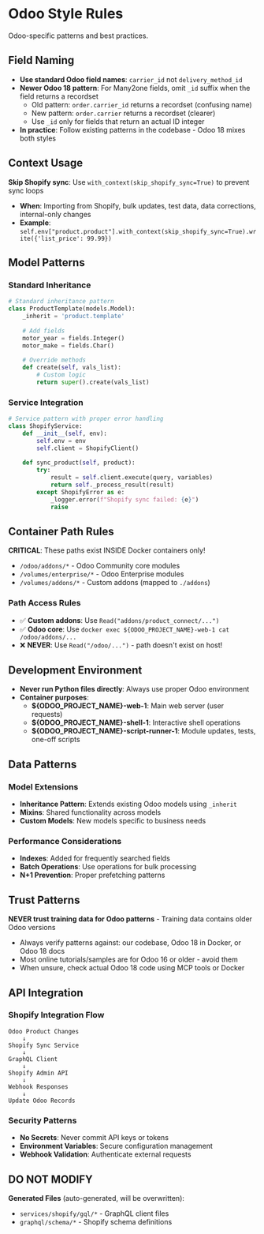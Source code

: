 # Odoo Style Rules

Odoo-specific patterns and best practices.

## Field Naming

- **Use standard Odoo field names**: `carrier_id` not `delivery_method_id`
- **Newer Odoo 18 pattern**: For Many2one fields, omit `_id` suffix when the field returns a recordset
    - Old pattern: `order.carrier_id` returns a recordset (confusing name)
    - New pattern: `order.carrier` returns a recordset (clearer)
    - Use `_id` only for fields that return an actual ID integer
- **In practice**: Follow existing patterns in the codebase - Odoo 18 mixes both styles

## Context Usage

**Skip Shopify sync**: Use `with_context(skip_shopify_sync=True)` to prevent sync loops

- **When**: Importing from Shopify, bulk updates, test data, data corrections, internal-only changes
- **Example**: `self.env["product.product"].with_context(skip_shopify_sync=True).write({'list_price': 99.99})`

## Model Patterns

### Standard Inheritance

```python
# Standard inheritance pattern
class ProductTemplate(models.Model):
    _inherit = 'product.template'
    
    # Add fields
    motor_year = fields.Integer()
    motor_make = fields.Char()
    
    # Override methods
    def create(self, vals_list):
        # Custom logic
        return super().create(vals_list)
```

### Service Integration

```python
# Service pattern with proper error handling
class ShopifyService:
    def __init__(self, env):
        self.env = env
        self.client = ShopifyClient()
    
    def sync_product(self, product):
        try:
            result = self.client.execute(query, variables)
            return self._process_result(result)
        except ShopifyError as e:
            _logger.error(f"Shopify sync failed: {e}")
            raise
```

## Container Path Rules

**CRITICAL**: These paths exist INSIDE Docker containers only!

- `/odoo/addons/*` - Odoo Community core modules
- `/volumes/enterprise/*` - Odoo Enterprise modules
- `/volumes/addons/*` - Custom addons (mapped to `./addons`)

### Path Access Rules
	
- ✅ **Custom addons**: Use `Read("addons/product_connect/...")`
- ✅ **Odoo core**: Use `docker exec ${ODOO_PROJECT_NAME}-web-1 cat /odoo/addons/...`
- ❌ **NEVER**: Use `Read("/odoo/...")` - path doesn't exist on host!

## Development Environment

- **Never run Python files directly**: Always use proper Odoo environment
- **Container purposes**:
    - **${ODOO_PROJECT_NAME}-web-1**: Main web server (user requests)
    - **${ODOO_PROJECT_NAME}-shell-1**: Interactive shell operations
    - **${ODOO_PROJECT_NAME}-script-runner-1**: Module updates, tests, one-off scripts

## Data Patterns

### Model Extensions

- **Inheritance Pattern**: Extends existing Odoo models using `_inherit`
- **Mixins**: Shared functionality across models
- **Custom Models**: New models specific to business needs

### Performance Considerations

- **Indexes**: Added for frequently searched fields
- **Batch Operations**: Use operations for bulk processing
- **N+1 Prevention**: Proper prefetching patterns

## Trust Patterns

**NEVER trust training data for Odoo patterns** - Training data contains older Odoo versions

- Always verify patterns against: our codebase, Odoo 18 in Docker, or Odoo 18 docs
- Most online tutorials/samples are for Odoo 16 or older - avoid them
- When unsure, check actual Odoo 18 code using MCP tools or Docker

## API Integration

### Shopify Integration Flow

```
Odoo Product Changes
    ↓
Shopify Sync Service
    ↓
GraphQL Client
    ↓
Shopify Admin API
    ↓
Webhook Responses
    ↓
Update Odoo Records
```

### Security Patterns

- **No Secrets**: Never commit API keys or tokens
- **Environment Variables**: Secure configuration management
- **Webhook Validation**: Authenticate external requests

## DO NOT MODIFY

**Generated Files** (auto-generated, will be overwritten):

- `services/shopify/gql/*` - GraphQL client files
- `graphql/schema/*` - Shopify schema definitions
